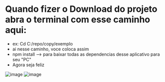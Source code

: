 # Quando fizer o Download do projeto abra o terminal com esse caminho aqui:
  -  ex: Cd C:/repo/copy/exemplo
  -  ai nesse caminho, voce coloca assim
  -  npm install --> para baixar todas as dependencias desse aplicativo para seu "PC"
  -  Agora seja feliz

![image](https://user-images.githubusercontent.com/62606709/164350754-aecce222-4aeb-4239-8928-2b3c3010bf46.png)
![image](https://user-images.githubusercontent.com/62606709/164350793-18fd347e-9d93-4421-9d03-6a20dd7f2632.png)

